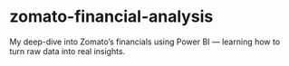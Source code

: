 # zomato-financial-analysis
My deep-dive into Zomato’s financials using Power BI — learning how to turn raw data into real insights.
